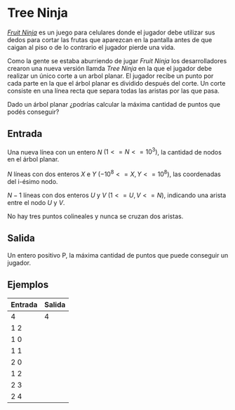 # Tree Ninja

[_Fruit Ninja_](https://es.wikipedia.org/wiki/Fruit_Ninja) es un juego para celulares donde el jugador debe utilizar sus dedos para cortar las frutas que aparezcan en la pantalla antes de que caigan al piso o de lo contrario el jugador pierde una vida.

Como la gente se estaba aburriendo de jugar _Fruit Ninja_ los desarrolladores crearon una nueva versión llamda _Tree Ninja_ en la que el jugador debe realizar un único corte a un arbol planar. El jugador recibe un punto por cada parte en la que el árbol planar es dividido después del corte. Un corte consiste en una línea recta que separa todas las aristas por las que pasa.

Dado un árbol planar ¿podrías calcular la máxima cantidad de puntos que podés conseguir?

## Entrada
Una nueva línea con un entero $N$ $(1 <= N <= 10^3)$, la cantidad de nodos en el árbol planar.

$N$ líneas con dos enteros $X$ e $Y$ $(-10^8 <= X, Y <= 10^8)$, las coordenadas del i-ésimo nodo.

$N-1$ líneas con dos enteros $U$ y $V$ $(1 <= U, V <= N)$, indicando una arista entre el nodo $U$ y $V$.

No hay tres puntos colineales y nunca se cruzan dos aristas.

## Salida
Un entero positivo P, la máxima cantidad de puntos que puede conseguir un jugador.

## Ejemplos
|Entrada|Salida|
|-|-|
|4|4|
|1 2||
|1 0||
|1 1||
|2 0||
|1 2||
|2 3||
|2 4||
